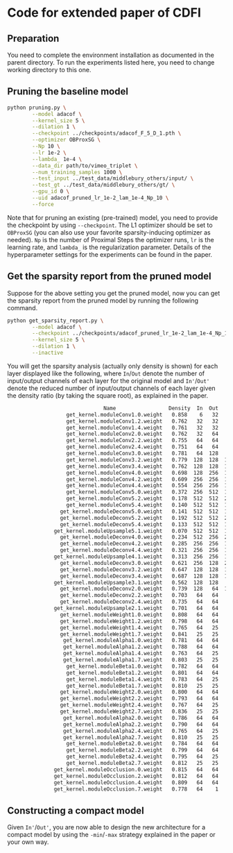 # Code for extended paper of CDFI

## Preparation

You need to complete the environment installation as documented in the parent directory. To run the experiments listed here, you need to change working directory to this one.

## Pruning the baseline model

~~~bash
python pruning.py \
        --model adacof \
        --kernel_size 5 \
        --dilation 1 \
        --checkpoint ../checkpoints/adacof_F_5_D_1.pth \
        --optimizer OBProxSG \
        --Np 10 \
        --lr 1e-2 \
        --lambda_ 1e-4 \
        --data_dir path/to/vimeo_triplet \
        --num_training_samples 1000 \
        --test_input ../test_data/middlebury_others/input/ \
        --test_gt ../test_data/middlebury_others/gt/ \
        --gpu_id 0 \
        --uid adacof_pruned_lr_1e-2_lam_1e-4_Np_10 \
        --force
~~~

Note that for pruning an existing (pre-trained) model, you need to provide the checkpoint by using `--checkpoint`. The L1 optimizer should be set to `OBProxSG` (you can also use your favorite sparsity-inducing optimizer as needed). `Np` is the number of Proximal Steps the optimizer runs, `lr` is the learning rate, and `lambda_` is the regularization parameter. Details of the hyperparameter settings for the experiments can be found in the paper.

## Get the sparsity report from the pruned model

Suppose for the above setting you get the pruned model, now you can get the sparsity report from the pruned model by running the following command.

~~~bash
python get_sparsity_report.py \
        --model adacof \
        --checkpoint ../checkpoints/adacof_pruned_lr_1e-2_lam_1e-4_Np_10.pth \
        --kernel_size 5 \
        --dilation 1 \
        --inactive
~~~

You will get the sparsity analysis (actually only density is shown) for each layer displayed like the following, where `In`/`Out` denote the number of input/output channels of each layer for the original model and `In'`/`Out'` denote the reduced number of input/output channels of each layer given the density ratio (by taking the square root), as explained in the paper.

~~~bash
                               Name                 Density  In  Out   In' Out'
                   get_kernel.moduleConv1.0.weight   0.858    6   32    5   29
                   get_kernel.moduleConv1.2.weight   0.762   32   32   27   27
                   get_kernel.moduleConv1.4.weight   0.761   32   32   27   27
                   get_kernel.moduleConv2.0.weight   0.762   32   64   27   55
                   get_kernel.moduleConv2.2.weight   0.755   64   64   55   55
                   get_kernel.moduleConv2.4.weight   0.751   64   64   55   55
                   get_kernel.moduleConv3.0.weight   0.781   64  128   56  113
                   get_kernel.moduleConv3.2.weight   0.779  128  128  112  112
                   get_kernel.moduleConv3.4.weight   0.762  128  128  111  111
                   get_kernel.moduleConv4.0.weight   0.698  128  256  106  213
                   get_kernel.moduleConv4.2.weight   0.609  256  256  199  199
                   get_kernel.moduleConv4.4.weight   0.554  256  256  190  190
                   get_kernel.moduleConv5.0.weight   0.372  256  512  156  312
                   get_kernel.moduleConv5.2.weight   0.178  512  512  215  215
                   get_kernel.moduleConv5.4.weight   0.140  512  512  191  191
                 get_kernel.moduleDeconv5.0.weight   0.141  512  512  192  192
                 get_kernel.moduleDeconv5.2.weight   0.192  512  512  224  224
                 get_kernel.moduleDeconv5.4.weight   0.133  512  512  186  186
               get_kernel.moduleUpsample5.1.weight   0.070  512  512  135  135
                 get_kernel.moduleDeconv4.0.weight   0.234  512  256  247  123
                 get_kernel.moduleDeconv4.2.weight   0.285  256  256  136  136
                 get_kernel.moduleDeconv4.4.weight   0.321  256  256  144  144
               get_kernel.moduleUpsample4.1.weight   0.313  256  256  143  143
                 get_kernel.moduleDeconv3.0.weight   0.621  256  128  201  100
                 get_kernel.moduleDeconv3.2.weight   0.647  128  128  102  102
                 get_kernel.moduleDeconv3.4.weight   0.687  128  128  106  106
               get_kernel.moduleUpsample3.1.weight   0.562  128  128   95   95
                 get_kernel.moduleDeconv2.0.weight   0.739  128   64  110   55
                 get_kernel.moduleDeconv2.2.weight   0.703   64   64   53   53
                 get_kernel.moduleDeconv2.4.weight   0.735   64   64   54   54
               get_kernel.moduleUpsample2.1.weight   0.701   64   64   53   53
                 get_kernel.moduleWeight1.0.weight   0.808   64   64   57   57
                 get_kernel.moduleWeight1.2.weight   0.798   64   64   57   57
                 get_kernel.moduleWeight1.4.weight   0.765   64   25   55   21
                 get_kernel.moduleWeight1.7.weight   0.841   25   25   22   22
                  get_kernel.moduleAlpha1.0.weight   0.781   64   64   56   56
                  get_kernel.moduleAlpha1.2.weight   0.788   64   64   56   56
                  get_kernel.moduleAlpha1.4.weight   0.763   64   25   55   21
                  get_kernel.moduleAlpha1.7.weight   0.803   25   25   22   22
                   get_kernel.moduleBeta1.0.weight   0.782   64   64   56   56
                   get_kernel.moduleBeta1.2.weight   0.801   64   64   57   57
                   get_kernel.moduleBeta1.4.weight   0.783   64   25   56   22
                   get_kernel.moduleBeta1.7.weight   0.810   25   25   22   22
                 get_kernel.moduleWeight2.0.weight   0.800   64   64   57   57
                 get_kernel.moduleWeight2.2.weight   0.793   64   64   56   56
                 get_kernel.moduleWeight2.4.weight   0.767   64   25   56   21
                 get_kernel.moduleWeight2.7.weight   0.836   25   25   22   22
                  get_kernel.moduleAlpha2.0.weight   0.786   64   64   56   56
                  get_kernel.moduleAlpha2.2.weight   0.790   64   64   56   56
                  get_kernel.moduleAlpha2.4.weight   0.765   64   25   55   21
                  get_kernel.moduleAlpha2.7.weight   0.810   25   25   22   22
                   get_kernel.moduleBeta2.0.weight   0.784   64   64   56   56
                   get_kernel.moduleBeta2.2.weight   0.799   64   64   57   57
                   get_kernel.moduleBeta2.4.weight   0.795   64   25   57   22
                   get_kernel.moduleBeta2.7.weight   0.812   25   25   22   22
               get_kernel.moduleOcclusion.0.weight   0.815   64   64   57   57
               get_kernel.moduleOcclusion.2.weight   0.812   64   64   57   57
               get_kernel.moduleOcclusion.4.weight   0.809   64   64   57   57
               get_kernel.moduleOcclusion.7.weight   0.778   64    1   56    0

~~~

## Constructing a compact model

Given `In'`/`Out'`, you are now able to design the new architecture for a compact model by using the `-min`/`-max` strategy explained in the paper or your own way.